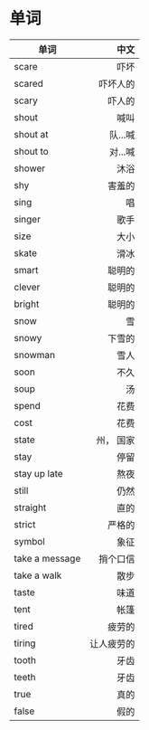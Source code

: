 # 单词
|单词|中文|
| -------| -----:|
|scare|吓坏|
|scared|吓坏人的|
|scary|吓人的|
|shout|喊叫|
|shout at|队...喊|
|shout to|对...喊|
|shower|沐浴|
|shy|害羞的|
|sing|唱|
|singer|歌手|
|size|大小|
|skate|滑冰|
|smart|聪明的|
|clever|聪明的|
|bright|聪明的|
|snow|雪|
|snowy|下雪的|
|snowman|雪人|
|soon|不久|
|soup|汤|
|spend|花费|
|cost|花费|
|state|州， 国家|
|stay|停留|
|stay up late|熬夜|
|still|仍然|
|straight|直的|
|strict|严格的|
|symbol|象征|
|take a message|捎个口信|
|take a walk|散步|
|taste|味道|
|tent|帐篷|
|tired|疲劳的|
|tiring|让人疲劳的|
|tooth|牙齿|
|teeth|牙齿|
|true|真的|
|false|假的|
